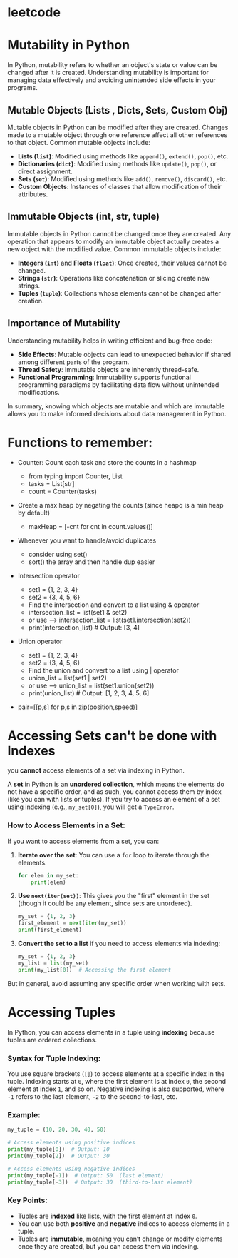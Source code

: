 # leetcode


# Mutability in Python

In Python, mutability refers to whether an object's state or value can be changed after it is created. Understanding mutability is important for managing data effectively and avoiding unintended side effects in your programs.

## Mutable Objects (Lists , Dicts, Sets, Custom Obj)

Mutable objects in Python can be modified after they are created. Changes made to a mutable object through one reference affect all other references to that object. Common mutable objects include:

- **Lists (`list`)**: Modified using methods like `append()`, `extend()`, `pop()`, etc.
- **Dictionaries (`dict`)**: Modified using methods like `update()`, `pop()`, or direct assignment.
- **Sets (`set`)**: Modified using methods like `add()`, `remove()`, `discard()`, etc.
- **Custom Objects**: Instances of classes that allow modification of their attributes.

## Immutable Objects (int, str, tuple)

Immutable objects in Python cannot be changed once they are created. Any operation that appears to modify an immutable object actually creates a new object with the modified value. Common immutable objects include:

- **Integers (`int`)** and **Floats (`float`)**: Once created, their values cannot be changed.
- **Strings (`str`)**: Operations like concatenation or slicing create new strings.
- **Tuples (`tuple`)**: Collections whose elements cannot be changed after creation.

## Importance of Mutability

Understanding mutability helps in writing efficient and bug-free code:

- **Side Effects**: Mutable objects can lead to unexpected behavior if shared among different parts of the program.
- **Thread Safety**: Immutable objects are inherently thread-safe.
- **Functional Programming**: Immutability supports functional programming paradigms by facilitating data flow without unintended modifications.

In summary, knowing which objects are mutable and which are immutable allows you to make informed decisions about data management in Python.

# Functions to remember:

- Counter: Count each task and store the counts in a hashmap
  - from typing import Counter, List
  - tasks = List[str]
  - count = Counter(tasks)
- Create a max heap by negating the counts (since heapq is a min heap by default)
  - maxHeap = [-cnt for cnt in count.values()]
- Whenever you want to handle/avoid duplicates

  - consider using set()
  - sort() the array and then handle dup easier

- Intersection operator
  - set1 = {1, 2, 3, 4}
  - set2 = {3, 4, 5, 6}
  - Find the intersection and convert to a list using & operator
  - intersection_list = list(set1 & set2)
  - or use --> intersection_list = list(set1.intersection(set2))
  - print(intersection_list) # Output: [3, 4]
- Union operator
  - set1 = {1, 2, 3, 4}
  - set2 = {3, 4, 5, 6}
  - Find the union and convert to a list using | operator
  - union_list = list(set1 | set2)
  - or use --> union_list = list(set1.union(set2))
  - print(union_list) # Output: [1, 2, 3, 4, 5, 6]
- pair=[[p,s] for p,s in zip(position,speed)]

# Accessing Sets can't be done with Indexes

you **cannot** access elements of a set via indexing in Python.

A **set** in Python is an **unordered collection**, which means the elements do not have a specific order, and as such, you cannot access them by index (like you can with lists or tuples). If you try to access an element of a set using indexing (e.g., `my_set[0]`), you will get a `TypeError`.

### How to Access Elements in a Set:

If you want to access elements from a set, you can:

1. **Iterate over the set**:
   You can use a `for` loop to iterate through the elements.

   ```python
   for elem in my_set:
       print(elem)
   ```

2. **Use `next(iter(set))`**:
   This gives you the "first" element in the set (though it could be any element, since sets are unordered).

   ```python
   my_set = {1, 2, 3}
   first_element = next(iter(my_set))
   print(first_element)
   ```

3. **Convert the set to a list** if you need to access elements via indexing:
   ```python
   my_set = {1, 2, 3}
   my_list = list(my_set)
   print(my_list[0])  # Accessing the first element
   ```

But in general, avoid assuming any specific order when working with sets.

# Accessing Tuples

In Python, you can access elements in a tuple using **indexing** because tuples are ordered collections.

### Syntax for Tuple Indexing:

You use square brackets (`[]`) to access elements at a specific index in the tuple. Indexing starts at `0`, where the first element is at index `0`, the second element at index `1`, and so on. Negative indexing is also supported, where `-1` refers to the last element, `-2` to the second-to-last, etc.

### Example:

```python
my_tuple = (10, 20, 30, 40, 50)

# Access elements using positive indices
print(my_tuple[0])  # Output: 10
print(my_tuple[2])  # Output: 30

# Access elements using negative indices
print(my_tuple[-1])  # Output: 50  (last element)
print(my_tuple[-3])  # Output: 30  (third-to-last element)
```

### Key Points:

- Tuples are **indexed** like lists, with the first element at index `0`.
- You can use both **positive** and **negative** indices to access elements in a tuple.
- Tuples are **immutable**, meaning you can’t change or modify elements once they are created, but you can access them via indexing.
